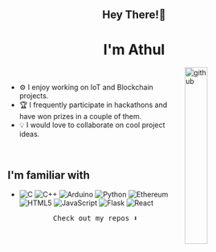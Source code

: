 <h2 align="center">Hey There!👋</h2>
<h1 align="center">I'm Athul</h1>
<img align="right" src="https://media.giphy.com/media/du3J3cXyzhj75IOgvA/giphy.gif" alt="github" width="30%" height="30%">
<br/>

- ⚙️ I enjoy working on IoT and Blockchain projects.
- 🏆 I frequently participate in hackathons and have won prizes in a couple of them.
- 💡 I would love to collaborate on cool project ideas.

<br/>

## I'm familiar with

- ![C](https://img.shields.io/badge/-C-333333?style=flat&logo=C&logoColor=00599C)
  ![C++](https://img.shields.io/badge/-C++-333333?style=flat&logo=C%2B%2B&logoColor=00599C)
  ![Arduino](https://img.shields.io/badge/-Arduino-333333?style=flat&logo=arduino)
  ![Python](https://img.shields.io/badge/-Python-333333?style=flat&logo=python)
  ![Ethereum](https://img.shields.io/badge/-Ethereum-333333?style=flat&logo=ethereum)
  ![HTML5](https://img.shields.io/badge/-HTML5-333333?style=flat&logo=HTML5)
  ![JavaScript](https://img.shields.io/badge/-JavaScript-333333?style=flat&logo=javascript)
  ![Flask](https://img.shields.io/badge/-Flask-333333?style=flat&logo=flask)
  ![React](https://img.shields.io/badge/-React-333333?style=flat&logo=react)

<p align="center"><samp>
Check out my repos ⬇️  
  </samp>
</p>
